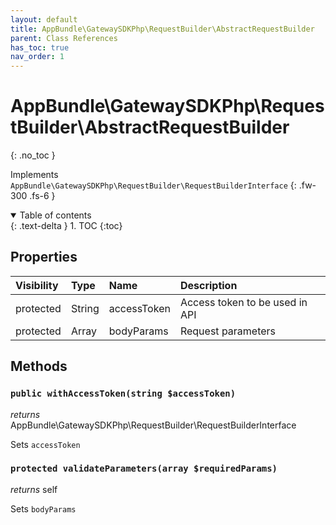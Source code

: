 ```yaml
---
layout: default
title: AppBundle\GatewaySDKPhp\RequestBuilder\AbstractRequestBuilder
parent: Class References
has_toc: true
nav_order: 1
---
```


# AppBundle\GatewaySDKPhp\RequestBuilder\AbstractRequestBuilder
{: .no_toc }

Implements `AppBundle\GatewaySDKPhp\RequestBuilder\RequestBuilderInterface`
{: .fw-300 .fs-6 }

<details open markdown="block">
  <summary>
    Table of contents
  </summary>
  {: .text-delta }
1. TOC
{:toc}
</details>

## Properties

| Visibility | Type | Name | Description |
| :--- | :--- | :--- | :--- |
| protected | String | accessToken | Access token to be used in API |
| protected | Array | bodyParams | Request parameters |


## Methods

### `public withAccessToken(string $accessToken)`

*returns* AppBundle\GatewaySDKPhp\RequestBuilder\RequestBuilderInterface

Sets `accessToken`

### `protected validateParameters(array $requiredParams)`

*returns* self

Sets `bodyParams`

